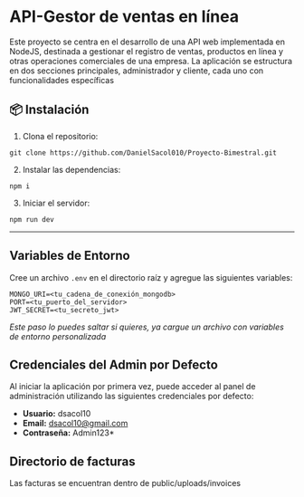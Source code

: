 # API-Gestor de ventas en línea

Este proyecto se centra en el desarrollo de una API web implementada en NodeJS, destinada a gestionar el registro de ventas, productos en línea y otras operaciones comerciales de una empresa. La aplicación se estructura en dos secciones principales, administrador y cliente, cada uno con funcionalidades específicas

## 📦 Instalación

1. Clona el repositorio:

```CMD
git clone https://github.com/DanielSacol010/Proyecto-Bimestral.git
```

2. Instalar las dependencias:

```CMD
npm i
```

3. Iniciar el servidor:

```CMD
npm run dev
```
---
## Variables de Entorno

Cree un archivo `.env` en el directorio raíz y agregue las siguientes variables:

```
MONGO_URI=<tu_cadena_de_conexión_mongodb>
PORT=<tu_puerto_del_servidor>
JWT_SECRET=<tu_secreto_jwt>
```
*Este paso lo puedes saltar si quieres, ya cargue un archivo con variables de entorno personalizada*

## Credenciales del Admin por Defecto

Al iniciar la aplicación por primera vez, puede acceder al panel de administración utilizando las siguientes credenciales por defecto:

- **Usuario:** dsacol10
- **Email:** dsacol10@gmail.com
- **Contraseña:** Admin123*

## Directorio de facturas
Las facturas se encuentran dentro de public/uploads/invoices

